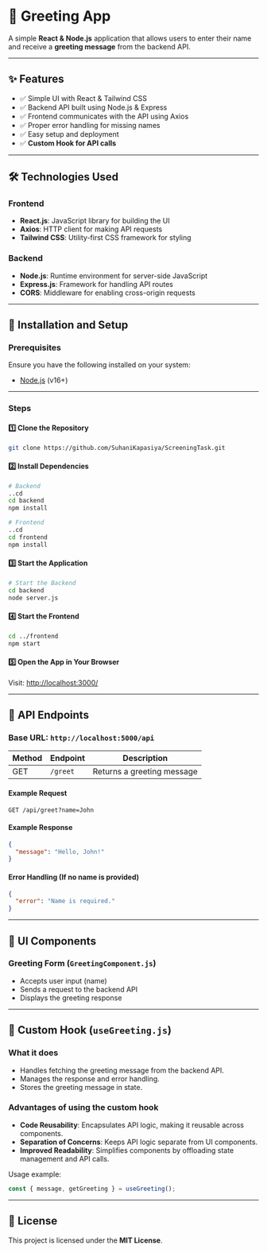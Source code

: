 # 🚀 Greeting App

A simple **React & Node.js** application that allows users to enter their name and receive a **greeting message** from the backend API.

---

## ✨ Features

- ✅ Simple UI with React & Tailwind CSS  
- ✅ Backend API built using Node.js & Express  
- ✅ Frontend communicates with the API using Axios  
- ✅ Proper error handling for missing names  
- ✅ Easy setup and deployment  
- ✅ **Custom Hook for API calls**  

---

## 🛠️ Technologies Used

### **Frontend**
- **React.js**: JavaScript library for building the UI  
- **Axios**: HTTP client for making API requests  
- **Tailwind CSS**: Utility-first CSS framework for styling  

### **Backend**
- **Node.js**: Runtime environment for server-side JavaScript  
- **Express.js**: Framework for handling API routes  
- **CORS**: Middleware for enabling cross-origin requests  

---

## 🚀 Installation and Setup

### **Prerequisites**  
Ensure you have the following installed on your system:  
- [Node.js](https://nodejs.org/) (v16+)

---

### **Steps**

#### 1️⃣ Clone the Repository  
```bash
git clone https://github.com/SuhaniKapasiya/ScreeningTask.git
```

#### 2️⃣ Install Dependencies  
```bash
# Backend
..cd
cd backend
npm install

# Frontend
..cd
cd frontend
npm install
```

#### 3️⃣ Start the Application  
```bash
# Start the Backend
cd backend
node server.js
```

#### 4️⃣ Start the Frontend  
```bash
cd ../frontend
npm start
```

#### 5️⃣ Open the App in Your Browser  
Visit: [http://localhost:3000/](http://localhost:3000/)

---

## 🔗 API Endpoints

### Base URL: `http://localhost:5000/api`

| Method | Endpoint  | Description |
|--------|----------|-------------|
| GET    | `/greet` | Returns a greeting message |

#### Example Request
```http
GET /api/greet?name=John
```

#### Example Response
```json
{
  "message": "Hello, John!"
}
```

#### Error Handling (If no name is provided)
```json
{
  "error": "Name is required."
}
```

---

## 🎨 UI Components

### **Greeting Form (`GreetingComponent.js`)**
- Accepts user input (name)
- Sends a request to the backend API
- Displays the greeting response

---

## 🔄 Custom Hook (`useGreeting.js`)

### **What it does**
- Handles fetching the greeting message from the backend API.
- Manages the response and error handling.
- Stores the greeting message in state.

### **Advantages of using the custom hook**
- **Code Reusability**: Encapsulates API logic, making it reusable across components.
- **Separation of Concerns**: Keeps API logic separate from UI components.
- **Improved Readability**: Simplifies components by offloading state management and API calls.

Usage example:
```javascript
const { message, getGreeting } = useGreeting();
```

---

## 📜 License

This project is licensed under the **MIT License**.

